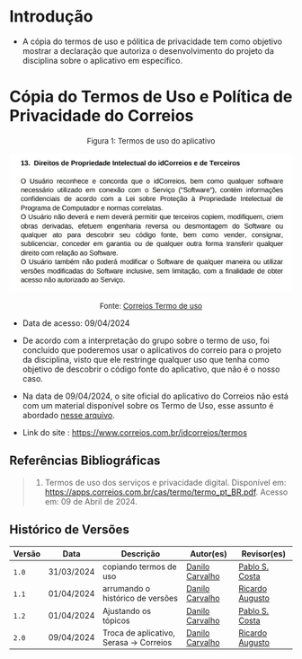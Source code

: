 # Introdução

- A cópia do termos de uso e pólitica de privacidade tem como objetivo mostrar a declaração que autoriza o desenvolvimento do projeto da disciplina sobre o aplicativo em específico.

# Cópia do Termos de Uso e Política de Privacidade do Correios

<center markdown="1">
<p> <font size="2">Figura 1: Termos de uso do aplicativo</font> </p>

![Direitos de Propriedade Intelectual do idCorreios e Terceiros](../assets/termodeuso_Correios.jpeg "Direitos de de uso")

<p> <font size="2">Fonte: <a href="https://apps.correios.com.br/cas/termo/termo_pt_BR.pdf">Correios Termo de uso</a></font> <br></p>
</center>

- Data de acesso: 09/04/2024

- De acordo com a interpretação do grupo sobre o termo de uso, foi concluído que poderemos usar o aplicativos do correio para o projeto da disciplina, visto que ele restringe qualquer uso que tenha como objetivo de descobrir o código fonte do aplicativo, que não é o nosso caso.

- Na data de 09/04/2024, o site oficial do aplicativo do Correios não está com um material disponível sobre os Termo de Uso, esse assunto é abordado [nesse arquivo](https://apps.correios.com.br/cas/termo/termo_pt_BR.pdf).
- Link do site : <https://www.correios.com.br/idcorreios/termos>

## Referências Bibliográficas

> 1. Termos de uso dos serviços e privacidade
digital. Disponível em: <https://apps.correios.com.br/cas/termo/termo_pt_BR.pdf>. Acesso em: 09 de Abril de 2024.

## Histórico de Versões

| Versão |     Data    | Descrição   | Autor(es) | Revisor(es) |
| ------ | ----------- | ----------- | --------- | ----------- |
| `1.0`  | 31/03/2024  | copiando termos de uso | [Danilo Carvalho](https://github.com/Danilo-Carvalho-Antunes)|[Pablo S. Costa](https://github.com/pabloheika)|
| `1.1`  | 01/04/2024  | arrumando o histórico de versões | [Danilo Carvalho](https://github.com/Danilo-Carvalho-Antunes)| [Ricardo Augusto](https://www.github.com/avmricardo)|
| `1.2`  | 01/04/2024  | Ajustando os tópicos | [Danilo Carvalho](https://github.com/Danilo-Carvalho-Antunes)|[Pablo S. Costa](https://github.com/pabloheika)|
| `2.0`  | 09/04/2024  | Troca de aplicativo, Serasa -> Correios  | [Danilo Carvalho](https://github.com/Danilo-Carvalho-Antunes)|[Ricardo Augusto](https://www.github.com/avmricardo)|